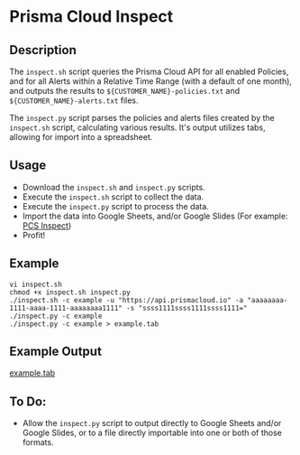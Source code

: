 # Prisma Cloud Inspect

## Description

The `inspect.sh` script queries the Prisma Cloud API for all enabled Policies,  
and for all Alerts within a Relative Time Range (with a default of one month),
and outputs the results to `${CUSTOMER_NAME}-policies.txt` and `${CUSTOMER_NAME}-alerts.txt` files.

The `inspect.py` script parses the policies and alerts files created by the `inspect.sh` script, 
calculating various results. It's output utilizes tabs, allowing for import into a spreadsheet.

## Usage

* Download the `inspect.sh` and `inspect.py` scripts.
* Execute the `inspect.sh` script to collect the data.
* Execute the `inspect.py` script to process the data.
* Import the data into Google Sheets, and/or Google Slides (For example: [PCS Inspect](https://docs.google.com/presentation/d/10x_PGAu0ZPUGZMc4Tfevf9gpXvhIUOwGrBuRBkI6Jjc/edit?usp=sharing))
* Profit!

## Example

```
vi inspect.sh
chmod +x inspect.sh inspect.py
./inspect.sh -c example -u "https://api.prismacloud.io" -a "aaaaaaaa-1111-aaaa-1111-aaaaaaaa1111" -s "ssss1111ssss1111ssss1111="
./inspect.py -c example
./inspect.py -c example > example.tab
```

## Example Output

[example.tab](example.tab)

## To Do:

* Allow the `inspect.py` script to output directly to Google Sheets and/or Google Slides, or to a file directly importable into one or both of those formats.
